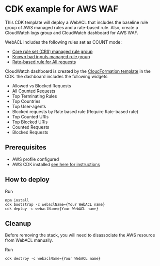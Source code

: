 # CDK example for AWS WAF
This CDK template will deploy a WebACL that includes the baseline rule group of AWS managed rules and a rate-based rule. Also, create a CloudWatch logs group and CloudWatch dashboard for AWS WAF.

WebACL includes the following rules set as COUNT mode:
* [Core rule set (CRS) managed rule group](https://docs.aws.amazon.com/waf/latest/developerguide/aws-managed-rule-groups-baseline.html#aws-managed-rule-groups-baseline-crs)
* [Known bad inputs managed rule group](https://docs.aws.amazon.com/waf/latest/developerguide/aws-managed-rule-groups-baseline.html#aws-managed-rule-groups-baseline-known-bad-inputs)
* [Rate-based rule for All requests](https://docs.aws.amazon.com/waf/latest/developerguide/waf-rule-statement-type-rate-based.html)

CloudWatch dashboard is created by the [CloudFormation template](cw-waf-dashboard-cloudfront.yaml) in the CDK. the dashboard includes the following widgets:
* Allowed vs Blocked Requests
* All Counted Requests
* Top Terminating Rules
* Top Countries
* Top User-agents
* Blocked requests by Rate based rule (Require Rate-based rule)
* Top Counted URIs
* Top Blocked URIs
* Counted Requests
* Blocked Requests

## Prerequisites
- AWS profile configured
- AWS CDK installed [see here for instructions](https://docs.aws.amazon.com/cdk/latest/guide/home.html)

## How to deploy

Run 

```
npm install
cdk bootstrap -c webaclName={Your WebACL name} 
cdk deploy -c webaclName={Your WebACL name}  
```

##  Cleanup

Before removing the stack, you will need to disassociate the AWS resource from WebACL manually.

Run

```
cdk destroy -c webaclName={Your WebACL name}
```
